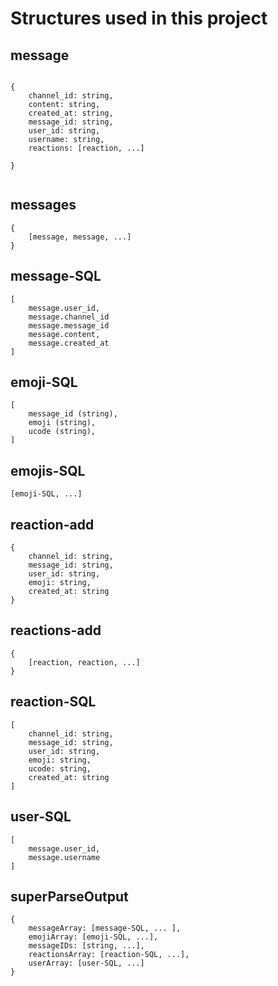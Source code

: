# Structures used in this project


## message

```

{
    channel_id: string, 
    content: string,
    created_at: string,
    message_id: string,
    user_id: string, 
    username: string,
    reactions: [reaction, ...] 
    
}


```


## messages

```
{
    [message, message, ...]
}
```

## message-SQL

```
[
    message.user_id,
    message.channel_id
    message.message_id
    message.content,
    message.created_at
]
```

## emoji-SQL

```
[
    message_id (string),
    emoji (string),
    ucode (string),
]
```

## emojis-SQL

```
[emoji-SQL, ...]
```

## reaction-add

```
{
    channel_id: string, 
    message_id: string,
    user_id: string, 
    emoji: string, 
    created_at: string
} 
```


## reactions-add

```
{
    [reaction, reaction, ...]
}
```

## reaction-SQL

```
[
    channel_id: string,
    message_id: string,
    user_id: string, 
    emoji: string, 
    ucode: string, 
    created_at: string
]

```

## user-SQL

```
[
    message.user_id,
    message.username
]
```

## superParseOutput

```
{
    messageArray: [message-SQL, ... ],
    emojiArray: [emoji-SQL, ...],
    messageIDs: [string, ...],
    reactionsArray: [reaction-SQL, ...],
    userArray: [user-SQL, ...]
}
```

